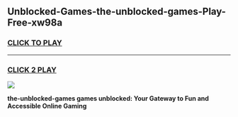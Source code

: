 
## Unblocked-Games-the-unblocked-games-Play-Free-xw98a
<h3>
<a href="https://premium76.site?title=the-unblocked-games&ref=18A">CLICK TO PLAY</a></h3>
<hr>

<h3>
<a href="https://premium76.site?title=the-unblocked-games&ref=18A">CLICK 2 PLAY</a>
  
</h3>

<a href="https://premium76.site?title=the-unblocked-games&ref=18A"><img src="https://clearcache.store/games.png"></a>


**the-unblocked-games games unblocked: Your Gateway to Fun and Accessible Online Gaming**
